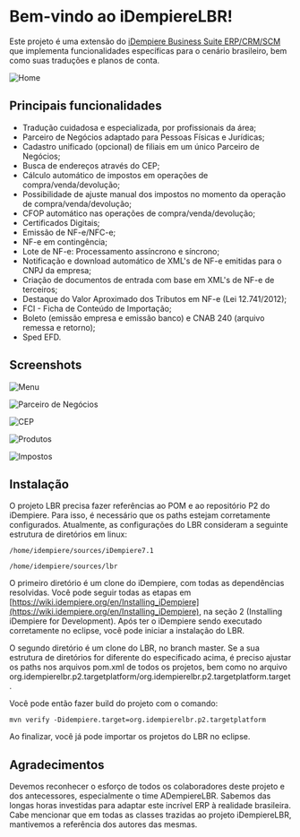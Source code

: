 # Bem-vindo ao iDempiereLBR!
Este projeto é uma extensão do [iDempiere Business Suite ERP/CRM/SCM](https://github.com/idempiere/idempiere) que implementa funcionalidades específicas para o cenário brasileiro, bem como suas traduções e planos de conta.

![Home](https://raw.githubusercontent.com/idempierelbr/idempierelbr/master/org.idempierelbr.core/data/screenshots/home.png)

## Principais funcionalidades
-   Tradução cuidadosa e especializada, por profissionais da área;
-   Parceiro de Negócios adaptado para Pessoas Físicas e Jurídicas;
-   Cadastro unificado (opcional) de filiais em um único Parceiro de Negócios;
-   Busca de endereços através do CEP;
-   Cálculo automático de impostos em operações de compra/venda/devolução;
-   Possibilidade de ajuste manual dos impostos no momento da operação de compra/venda/devolução;
-   CFOP automático nas operações de compra/venda/devolução;
-   Certificados Digitais;
-   Emissão de NF-e/NFC-e;
-   NF-e em contingência;
-   Lote de NF-e: Processamento assíncrono e síncrono;
-   Notificação e download automático de XML's de NF-e emitidas para o CNPJ da empresa;
-   Criação de documentos de entrada com base em XML's de NF-e de terceiros;
-   Destaque do Valor Aproximado dos Tributos em NF-e (Lei 12.741/2012);
-   FCI - Ficha de Conteúdo de Importação;
-   Boleto (emissão empresa e emissão banco) e CNAB 240 (arquivo remessa e retorno);
-   Sped EFD.

## Screenshots
![Menu](https://raw.githubusercontent.com/idempierelbr/idempierelbr/master/org.idempierelbr.core/data/screenshots/menu.png)

![Parceiro de Negócios](https://raw.githubusercontent.com/idempierelbr/idempierelbr/master/org.idempierelbr.core/data/screenshots/bpartner.png)

![CEP](https://raw.githubusercontent.com/idempierelbr/idempierelbr/master/org.idempierelbr.core/data/screenshots/cep.png)

![Produtos](https://raw.githubusercontent.com/idempierelbr/idempierelbr/master/org.idempierelbr.core/data/screenshots/product.png)

![Impostos](https://raw.githubusercontent.com/idempierelbr/idempierelbr/master/org.idempierelbr.core/data/screenshots/taxes.png)

## Instalação
O projeto LBR precisa fazer referências ao POM e ao repositório P2 do iDempiere. Para isso, é necessário que os paths estejam corretamente configurados. Atualmente, as configurações do LBR consideram a seguinte estrutura de diretórios em linux:

`/home/idempiere/sources/iDempiere7.1`

`/home/idempiere/sources/lbr`

O primeiro diretório é um clone do iDempiere, com todas as dependências resolvidas. Você pode seguir todas as etapas em [https://wiki.idempiere.org/en/Installing_iDempiere](https://wiki.idempiere.org/en/Installing_iDempiere), na seção 2 (Installing iDempiere for Development). Após ter o iDempiere sendo executado corretamente no eclipse, você pode iniciar a instalação do LBR.

O segundo diretório é um clone do LBR, no branch master. Se a sua estrutura de diretórios for diferente do especificado acima, é preciso ajustar os paths nos arquivos pom.xml de todos os projetos, bem como no arquivo org.idempierelbr.p2.targetplatform/org.idempierelbr.p2.targetplatform.target.

Você pode então fazer build do projeto com o comando:
 
`mvn verify -Didempiere.target=org.idempierelbr.p2.targetplatform`

Ao finalizar, você já pode importar os projetos do LBR no eclipse.


## Agradecimentos
Devemos reconhecer o esforço de todos os colaboradores deste projeto e dos antecessores, especialmente o time ADempiereLBR. Sabemos das longas horas investidas para adaptar este incrível ERP à realidade brasileira. Cabe mencionar que em todas as classes trazidas ao projeto iDempiereLBR, mantivemos a referência dos autores das mesmas.